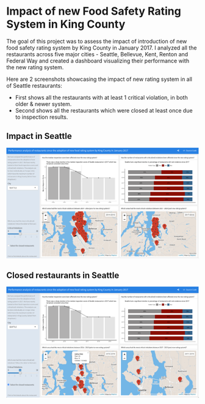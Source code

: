 # Impact of new Food Safety Rating System in King County
The goal of this project was to assess the impact of introduction of new food safety rating system by King County in January 2017. I analyzed all the restaurants across five major cities - Seattle, Bellevue, Kent, Renton and Federal Way and created a dashboard visualizing their performance with the new rating system. 

Here are 2 screenshots showcasing the impact of new rating system in all of Seattle restaurants: 
* First shows all the restaurants with at least 1 critical violation, in both older & newer system.
* Second shows all the restaurants which were closed at least once due to inspection results.
## Impact in Seattle
![](./food-safety/Dashboard_Screenshots/Seattle_Violations.png?raw=true)
## Closed restaurants in Seattle
![](./food-safety/Dashboard_Screenshots/Seattle_Violations_Closed.png?raw=true)
